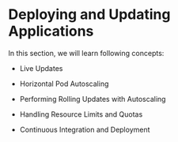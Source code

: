 # Deploying and Updating Applications

In this section, we will learn following concepts:

- Live Updates

- Horizontal Pod Autoscaling
- Performing Rolling Updates with Autoscaling
- Handling Resource Limits and Quotas
- Continuous Integration and Deployment
